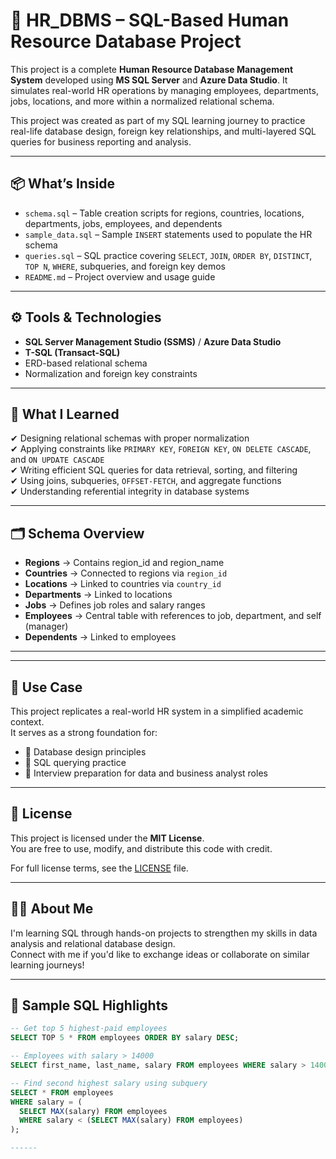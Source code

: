 # 💼 HR_DBMS – SQL-Based Human Resource Database Project

This project is a complete **Human Resource Database Management System** developed using **MS SQL Server** and **Azure Data Studio**. It simulates real-world HR operations by managing employees, departments, jobs, locations, and more within a normalized relational schema.

This project was created as part of my SQL learning journey to practice real-life database design, foreign key relationships, and multi-layered SQL queries for business reporting and analysis.

---

## 📦 What’s Inside

- `schema.sql` – Table creation scripts for regions, countries, locations, departments, jobs, employees, and dependents
- `sample_data.sql` – Sample `INSERT` statements used to populate the HR schema
- `queries.sql` – SQL practice covering `SELECT`, `JOIN`, `ORDER BY`, `DISTINCT`, `TOP N`, `WHERE`, subqueries, and foreign key demos
- `README.md` – Project overview and usage guide

---

## ⚙️ Tools & Technologies

- **SQL Server Management Studio (SSMS)** / **Azure Data Studio** 
- **T-SQL (Transact-SQL)**  
- ERD-based relational schema  
- Normalization and foreign key constraints

---

## 🧠 What I Learned

✔ Designing relational schemas with proper normalization  
✔ Applying constraints like `PRIMARY KEY`, `FOREIGN KEY`, `ON DELETE CASCADE`, and `ON UPDATE CASCADE`  
✔ Writing efficient SQL queries for data retrieval, sorting, and filtering  
✔ Using joins, subqueries, `OFFSET-FETCH`, and aggregate functions  
✔ Understanding referential integrity in database systems

---

## 🗂 Schema Overview

- **Regions** → Contains region_id and region_name  
- **Countries** → Connected to regions via `region_id`  
- **Locations** → Linked to countries via `country_id`  
- **Departments** → Linked to locations  
- **Jobs** → Defines job roles and salary ranges  
- **Employees** → Central table with references to job, department, and self (manager)  
- **Dependents** → Linked to employees

---
---

## 📌 Use Case

This project replicates a real-world HR system in a simplified academic context.  
It serves as a strong foundation for:

- 📐 Database design principles  
- 🧪 SQL querying practice  
- 🎯 Interview preparation for data and business analyst roles

---

## 📝 License

This project is licensed under the **MIT License**.  
You are free to use, modify, and distribute this code with credit.

For full license terms, see the [LICENSE](./LICENSE) file.

---

## 🙋‍♀️ About Me

I'm learning SQL through hands-on projects to strengthen my skills in data analysis and relational database design.  
Connect with me if you'd like to exchange ideas or collaborate on similar learning journeys!

-----

## 🧪 Sample SQL Highlights

```sql
-- Get top 5 highest-paid employees
SELECT TOP 5 * FROM employees ORDER BY salary DESC;

-- Employees with salary > 14000
SELECT first_name, last_name, salary FROM employees WHERE salary > 14000;

-- Find second highest salary using subquery
SELECT * FROM employees
WHERE salary = (
  SELECT MAX(salary) FROM employees
  WHERE salary < (SELECT MAX(salary) FROM employees)
);

------


